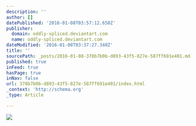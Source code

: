 ```yaml
---
description: ''
author: []
datePublished: '2016-01-08T03:57:12.650Z'
publisher:
  domain: oddly-spliced.deviantart.com
  name: oddly-spliced.deviantart.com
dateModified: '2016-01-08T03:37:27.340Z'
title: ''
sourcePath: _posts/2016-01-08-378b7b0b-d893-43f5-827e-587ff691e401.md
published: true
inFeed: true
hasPage: true
inNav: false
url: 378b7b0b-d893-43f5-827e-587ff691e401/index.html
_context: 'http://schema.org'
_type: Article

---
```

![](http://pre00.deviantart.net/a7f1/th/pre/i/2016/007/4/e/____by_oddly_spliced-d9n3ipo.jpg)